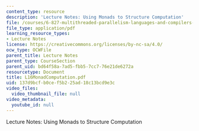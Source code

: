 ```yaml
---
content_type: resource
description: 'Lecture Notes: Using Monads to Structure Computation'
file: /courses/6-827-multithreaded-parallelism-languages-and-compilers-fall-2002/137d9bcfb0cef5b225ad18c13bcd9e3c_L16MonadComputation.pdf
file_type: application/pdf
learning_resource_types:
- Lecture Notes
license: https://creativecommons.org/licenses/by-nc-sa/4.0/
ocw_type: OCWFile
parent_title: Lecture Notes
parent_type: CourseSection
parent_uid: bd64f58a-7ad5-fbb5-7cc7-76e21de6272a
resourcetype: Document
title: L16MonadComputation.pdf
uid: 137d9bcf-b0ce-f5b2-25ad-18c13bcd9e3c
video_files:
  video_thumbnail_file: null
video_metadata:
  youtube_id: null
---
```

Lecture Notes: Using Monads to Structure Computation
